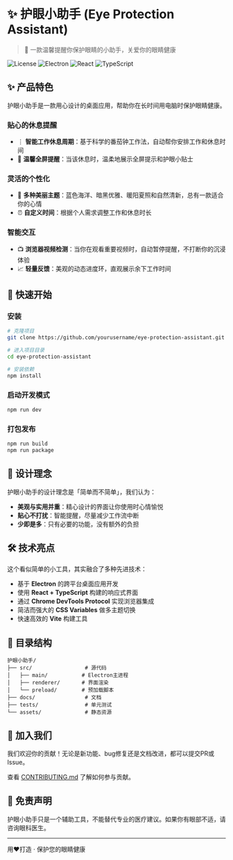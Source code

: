 # ✨ 护眼小助手 (Eye Protection Assistant)

> 🌟 一款温馨提醒你保护眼睛的小助手，关爱你的眼睛健康

![License](https://img.shields.io/badge/license-ISC-blue.svg)
![Electron](https://img.shields.io/badge/electron-v28.0.0-blue.svg)
![React](https://img.shields.io/badge/react-v18.2.0-61dafb.svg)
![TypeScript](https://img.shields.io/badge/typescript-v5.0.4-3178c6.svg)

## ✨ 产品特色

护眼小助手是一款用心设计的桌面应用，帮助你在长时间用电脑时保护眼睛健康。

### 贴心的休息提醒

- ⋮ **智能工作休息周期**：基于科学的番茄钟工作法，自动帮你安排工作和休息时间
- 🌟 **温馨全屏提醒**：当该休息时，温柔地展示全屏提示和护眼小贴士

### 灵活的个性化

- 🌈 **多种美丽主题**：蓝色海洋、暗黑优雅、暖阳夏照和自然清新，总有一款适合你的心情
- ⏰ **自定义时间**：根据个人需求调整工作和休息时长

### 智能交互

- 📺 **浏览器视频检测**：当你在观看重要视频时，自动暂停提醒，不打断你的沉浸体验
- 📈 **轻量反馈**：美观的动态进度环，直观展示余下工作时间

## 🚀 快速开始

### 安装

```bash
# 克隆项目
git clone https://github.com/yourusername/eye-protection-assistant.git

# 进入项目目录
cd eye-protection-assistant

# 安装依赖
npm install
```

### 启动开发模式

```bash
npm run dev
```

### 打包发布

```bash
npm run build
npm run package
```

## 🌿 设计理念

护眼小助手的设计理念是「简单而不简单」，我们认为：

- **美观与实用并重**：精心设计的界面让你使用时心情愉悦
- **贴心不打扰**：智能提醒，尽量减少工作流中断
- **少即是多**：只有必要的功能，没有额外的负担

## 🛠 技术亮点

这个看似简单的小工具，其实融合了多种先进技术：

- 基于 **Electron** 的跨平台桌面应用开发
- 使用 **React + TypeScript** 构建的响应式界面
- 通过 **Chrome DevTools Protocol** 实现浏览器集成
- 简洁而强大的 **CSS Variables** 做多主题切换
- 快速高效的 **Vite** 构建工具

## 📂 目录结构

```
护眼小助手/
├── src/                 # 源代码
│   ├── main/           # Electron主进程
│   ├── renderer/       # 界面渲染
│   └── preload/        # 预加载脚本
├── docs/                # 文档
├── tests/               # 单元测试
└── assets/              # 静态资源
```

## 📡 加入我们

我们欢迎你的贡献！无论是新功能、bug修复还是文档改进，都可以提交PR或Issue。

查看 [CONTRIBUTING.md](./CONTRIBUTING.md) 了解如何参与贡献。

## 🌟 免责声明

护眼小助手只是一个辅助工具，不能替代专业的医疗建议。如果你有眼部不适，请咨询眼科医生。

---

用❤️打造 · 保护您的眼睛健康